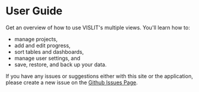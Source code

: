 # User Guide
Get an overview of how to use VISLIT's multiple views. You'll learn how to: <br>
- manage projects,
- add and edit progress,
- sort tables and dashboards,
- manage user settings, and
- save, restore, and back up your data.

If you have any issues or suggestions either with this site or the application, please create a new issue on the [Github Issues Page](https://github.com/ste163/visual-literature/issues/new).